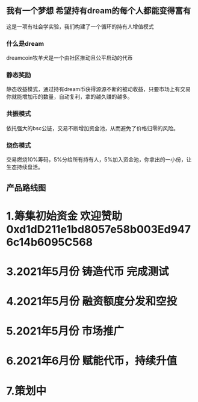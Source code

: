 ## 我有一个梦想  希望持有dream的每个人都能变得富有

这是一项有社会学实验，我们构建了一个循环的持有人增值模式

### 什么是dream

dreamcoin牧羊犬是一个由社区推动且公平启动的代币




### 静态奖励
静态收益模式，通过持有dream币获得源源不断的被动收益，只要市场上有交易你就能增加币的数量，自动复利，拿的越久赚的越多。
### 共振模式
依托强大的bsc公链，交易不断增加资金池，从而避免了价格归零的风险。
### 烧伤模式
交易燃烧10%筹码，5%分给所有持有人，5%加入资金池，你拿出的一小份，让生态持续盘活。




## 产品路线图

# 1.筹集初始资金   欢迎赞助 0xd1dD211e1bd8057e58b003Ed9476c14b6095C568
# 3.2021年5月份    铸造代币  完成测试
# 4.2021年5月份    融资额度分发和空投
# 5.2021年5月份    市场推广
# 6.2021年6月份    赋能代币，持续升值
# 7.策划中
